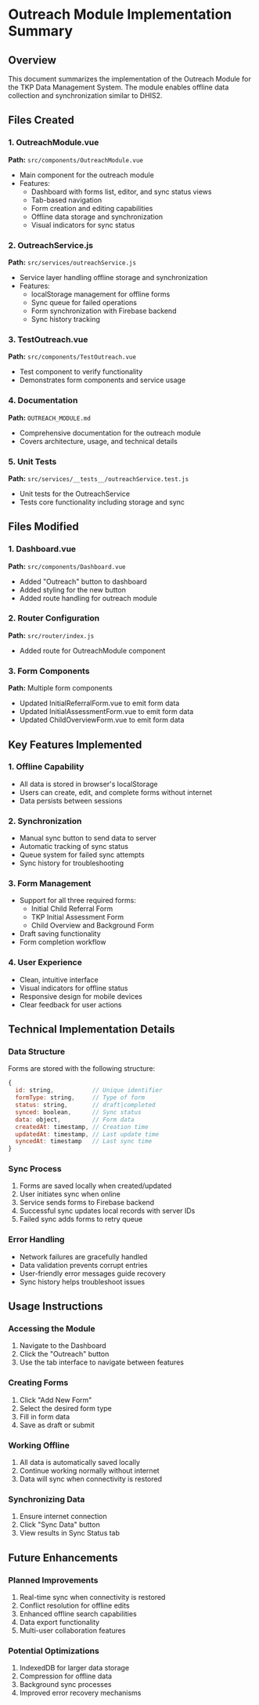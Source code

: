 # Outreach Module Implementation Summary

## Overview

This document summarizes the implementation of the Outreach Module for the TKP Data Management System. The module enables offline data collection and synchronization similar to DHIS2.

## Files Created

### 1. OutreachModule.vue

**Path:** `src/components/OutreachModule.vue`

- Main component for the outreach module
- Features:
  - Dashboard with forms list, editor, and sync status views
  - Tab-based navigation
  - Form creation and editing capabilities
  - Offline data storage and synchronization
  - Visual indicators for sync status

### 2. OutreachService.js

**Path:** `src/services/outreachService.js`

- Service layer handling offline storage and synchronization
- Features:
  - localStorage management for offline forms
  - Sync queue for failed operations
  - Form synchronization with Firebase backend
  - Sync history tracking

### 3. TestOutreach.vue

**Path:** `src/components/TestOutreach.vue`

- Test component to verify functionality
- Demonstrates form components and service usage

### 4. Documentation

**Path:** `OUTREACH_MODULE.md`

- Comprehensive documentation for the outreach module
- Covers architecture, usage, and technical details

### 5. Unit Tests

**Path:** `src/services/__tests__/outreachService.test.js`

- Unit tests for the OutreachService
- Tests core functionality including storage and sync

## Files Modified

### 1. Dashboard.vue

**Path:** `src/components/Dashboard.vue`

- Added "Outreach" button to dashboard
- Added styling for the new button
- Added route handling for outreach module

### 2. Router Configuration

**Path:** `src/router/index.js`

- Added route for OutreachModule component

### 3. Form Components

**Path:** Multiple form components

- Updated InitialReferralForm.vue to emit form data
- Updated InitialAssessmentForm.vue to emit form data
- Updated ChildOverviewForm.vue to emit form data

## Key Features Implemented

### 1. Offline Capability

- All data is stored in browser's localStorage
- Users can create, edit, and complete forms without internet
- Data persists between sessions

### 2. Synchronization

- Manual sync button to send data to server
- Automatic tracking of sync status
- Queue system for failed sync attempts
- Sync history for troubleshooting

### 3. Form Management

- Support for all three required forms:
  - Initial Child Referral Form
  - TKP Initial Assessment Form
  - Child Overview and Background Form
- Draft saving functionality
- Form completion workflow

### 4. User Experience

- Clean, intuitive interface
- Visual indicators for offline status
- Responsive design for mobile devices
- Clear feedback for user actions

## Technical Implementation Details

### Data Structure

Forms are stored with the following structure:

```javascript
{
  id: string,           // Unique identifier
  formType: string,     // Type of form
  status: string,       // draft|completed
  synced: boolean,      // Sync status
  data: object,         // Form data
  createdAt: timestamp, // Creation time
  updatedAt: timestamp, // Last update time
  syncedAt: timestamp   // Last sync time
}
```

### Sync Process

1. Forms are saved locally when created/updated
2. User initiates sync when online
3. Service sends forms to Firebase backend
4. Successful sync updates local records with server IDs
5. Failed sync adds forms to retry queue

### Error Handling

- Network failures are gracefully handled
- Data validation prevents corrupt entries
- User-friendly error messages guide recovery
- Sync history helps troubleshoot issues

## Usage Instructions

### Accessing the Module

1. Navigate to the Dashboard
2. Click the "Outreach" button
3. Use the tab interface to navigate between features

### Creating Forms

1. Click "Add New Form"
2. Select the desired form type
3. Fill in form data
4. Save as draft or submit

### Working Offline

1. All data is automatically saved locally
2. Continue working normally without internet
3. Data will sync when connectivity is restored

### Synchronizing Data

1. Ensure internet connection
2. Click "Sync Data" button
3. View results in Sync Status tab

## Future Enhancements

### Planned Improvements

1. Real-time sync when connectivity is restored
2. Conflict resolution for offline edits
3. Enhanced offline search capabilities
4. Data export functionality
5. Multi-user collaboration features

### Potential Optimizations

1. IndexedDB for larger data storage
2. Compression for offline data
3. Background sync processes
4. Improved error recovery mechanisms
